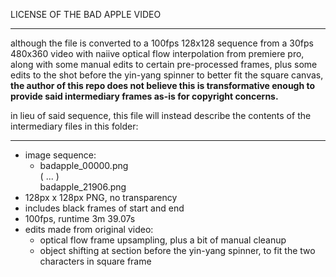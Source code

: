 LICENSE OF THE BAD APPLE VIDEO

----

although the file is converted to a 100fps 128x128 sequence from a 30fps 480x360 video with naiive optical flow interpolation from premiere pro, along with some manual edits to certain pre-processed frames, plus some edits to the shot before the yin-yang spinner to better fit the square canvas, **the author of this repo does not believe this is transformative enough to provide said intermediary frames as-is for copyright concerns.**

in lieu of said sequence, this file will instead describe the contents of the intermediary files in this folder:

----

- image sequence:<br/>
  - badapple_00000.png<br/>
( ... )<br/>
badapple_21906.png<br/>
- 128px x 128px PNG, no transparency
- includes black frames of start and end
- 100fps, runtime 3m 39.07s
- edits made from original video:
  - optical flow frame upsampling, plus a bit of manual cleanup
  - object shifting at section before the yin-yang spinner, to fit the two characters in square frame